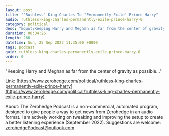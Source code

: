 ```yaml
---
layout: post
title: "'Ruthless' King Charles To 'Permanently Exile' Prince Harry"
audio: ruthless-king-charles-permanently-exile-prince-harry-0
category: political
desc: "&quot;Keeping Harry and Meghan as far from the center of gravity as possible...&quot;"
duration: 00:04:26
length: 266
datetime: Sun, 25 Sep 2022 11:35:00 +0000
tags: podcast
guid: ruthless-king-charles-permanently-exile-prince-harry-0
order: 0
---
```

&quot;Keeping Harry and Meghan as far from the center of gravity as possible...&quot;

Link: [https://www.zerohedge.com/political/ruthless-king-charles-permanently-exile-prince-harry](https://www.zerohedge.com/political/ruthless-king-charles-permanently-exile-prince-harry)

About: The Zerohedge Podcast is a non-commercial, automated program, designed to give people a way to get news from Zerohedge in an audio format.  I am actively working on tweaking and improving the setup to create a better listening experience (September 2022).  Suggestions are welcome: [zerohedgePodcast@outlook.com](mailto:zerohedgePodcast@outlook.com)